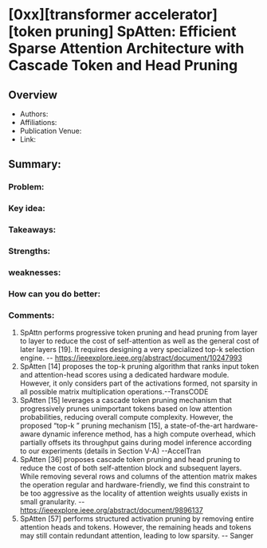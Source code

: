 # [0xx][transformer accelerator][token pruning] SpAtten: Efficient Sparse Attention Architecture with Cascade Token and Head Pruning
## Overview
* Authors:
* Affiliations: 
* Publication Venue: 
* Link: []()
## Summary: 
### Problem:
### Key idea: 
### Takeaways: 
### Strengths: 
### weaknesses: 
### How can you do better:
### Comments:
1. SpAttn performs progressive token pruning and head pruning from layer to layer to reduce the cost of self-attention as well as the general cost of later layers [19]. It requires designing a very specialized top-k selection engine. -- https://ieeexplore.ieee.org/abstract/document/10247993
2. SpAtten [14] proposes the top-k pruning algorithm that ranks input token and attention-head scores using a dedicated hardware module. However, it only considers part of the activations formed, not sparsity in all possible matrix multiplication operations.--TransCODE
3. SpAtten [15] leverages a cascade token pruning mechanism that progressively prunes unimportant tokens based on low attention probabilities, reducing overall compute complexity. However, the proposed “top-k ” pruning mechanism [15], a state-of-the-art hardware-aware dynamic inference method, has a high compute overhead, which partially offsets its throughput gains during model inference according to our experiments (details in Section V-A) --AccelTran
4. SpAtten [36] proposes cascade token pruning and head pruning to reduce the cost of both self-attention block and subsequent layers. While removing several rows and columns of the attention matrix makes the operation regular and hardware-friendly, we find this constraint to be too aggressive as the locality of attention weights usually exists in small granularity. --https://ieeexplore.ieee.org/abstract/document/9896137
5. SpAtten [57] performs structured activation pruning by removing entire attention heads and tokens. However, the remaining heads and tokens may still contain redundant attention, leading to low sparsity. -- Sanger